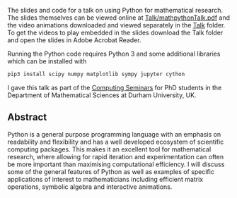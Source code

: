 The slides and code for a talk on using Python for mathematical research. The slides themselves can be viewed online at [Talk/mathpythonTalk.pdf](Talk/mathpythonTalk.pdf) and the video animations downloaded and viewed separately in the [Talk](Talk) folder.  To get the videos to play embedded in the slides download the Talk folder and open the slides in Adobe Acrobat Reader.  

Running the Python code requires Python 3 and some additional libraries which can be installed with
```bash
pip3 install scipy numpy matplotlib sympy jupyter cython
```

I gave this talk as part of the [Computing Seminars](https://www.dur.ac.uk/mathematical.sciences/events/seminars/?id=4950&seminar=4950) for PhD students in the Department of Mathematical Sciences at Durham University, UK.

## Abstract
Python is a general purpose programming language with an emphasis on readability and flexibility and has a well developed ecosystem of scientific computing packages. This makes it an excellent tool for mathematical research, where allowing for rapid iteration and experimentation can often be more important than maximising computational efficiency. I will discuss some of the general features of Python as well as examples of specific applications of interest to mathematicians including efficient matrix operations, symbolic algebra and interactive animations.
